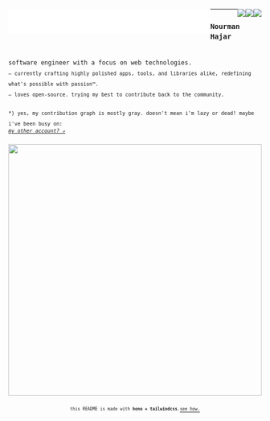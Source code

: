 <p>
<a href="https://nourman.com" target="_blank">
  <img align="left" src="./svg/link(text=nourman.com)(delay=0.3).svg">
</a>

<a href="https://linkedin.com/in/nourmanhajar" target="_blank">
  <img align="left" src="./svg/link(text=linkedin)(delay=0.6).svg">
</a>

<a href="https://noshon.vercel.app" target="_blank">
  <picture>
    <source media="(min-width: 958px)" srcset="./svg/link(text=noshon)(delay=1.5).svg">
    <img align="right" src="data:image/gif;base64,R0lGODlhAQABAAD/ACwAAAAAAQABAAACADs=">
  </picture>
</a>

<a href="https://ziyo.nourman.com" target="_blank">
  <picture>
    <source media="(min-width: 838px)" srcset="./svg/link(text=ziyo)(delay=1.2).svg">
    <img align="right" src="data:image/gif;base64,R0lGODlhAQABAAD/ACwAAAAAAQABAAACADs=">
  </picture>
</a>

<a href="https://carakan.js.org" target="_blank">
  <picture>
    <source media="(min-width: 788px)" srcset="./svg/link(text=carakan.js)(delay=0.9).svg">
    <img align="right" src="data:image/gif;base64,R0lGODlhAQABAAD/ACwAAAAAAQABAAACADs=">
  </picture>
</a>

<hr/>
</p>

<p align="left">
<h3><code><b>Nourman Hajar</b></code></h3>
<br/>
<code>software engineer with a focus on web technologies.</code>
<br/>
​<sub><code>‒ currently crafting highly polished apps, tools, and libraries alike, redefining what's possible with passion™️.</code></sub>
<br/>​
​​<sub><code>‒ loves open-source. trying my best to contribute back to the community.</code></sub>
<br/>
<br/>
​<sub><code>*) yes, my contribution graph is mostly gray. doesn't mean i'm lazy or dead! maybe i've been busy on:
</code></sub>
​<sup>
<code><i><a href="https://github.com/nourmanhajar">my other account? ↗</a></i></code>
</sup>

</p>

<a href="https://github.com/masnormen">
<picture>
  <source media="(max-width: 1100px)" srcset="./svg/footer(delay=0)(mobile=true).svg" width="100%" height="500">
  <img src="./svg/footer(delay=0.3).svg" width="100%" height="250">
</picture>
</a>

<p align="center">
<code><sup><sub>this README is made with <b>hono + tailwindcss</b>.</code></sub></sup><code><a href="https://github.com/masnormen/masnormen"><sup><sub>see how.</sub></sup></a></code>

</p>

